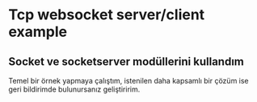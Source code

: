 # Tcp websocket server/client example

## Socket ve socketserver modüllerini kullandım
Temel bir örnek yapmaya çalıştım, 
istenilen daha kapsamlı bir çözüm ise geri bildirimde bulunursanız geliştiririm.
